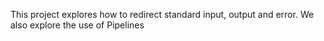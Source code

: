 This project explores how to redirect standard input, output and error. We also explore the use of Pipelines
